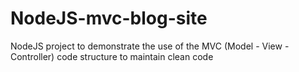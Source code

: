 # NodeJS-mvc-blog-site
NodeJS project to demonstrate the use of the MVC (Model - View - Controller) code structure to maintain clean code
